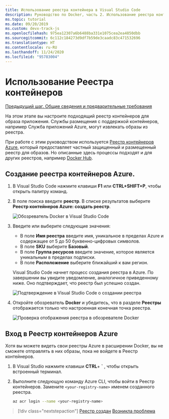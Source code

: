 ```yaml
---
title: Использование реестра контейнера в Visual Studio Code
description: Руководство по Docker, часть 2. Использование реестра контейнеров
ms.topic: tutorial
ms.date: 09/20/2019
ms.custom: devx-track-js
ms.openlocfilehash: 975ea12307a6b6488ba331e1075cea2ea4850dbb
ms.sourcegitcommit: 6c112c184273d9df7b59de3caadc83c471532696
ms.translationtype: HT
ms.contentlocale: ru-RU
ms.lasthandoff: 11/24/2020
ms.locfileid: "95783004"
---
```

# <a name="use-a-container-registry"></a>Использование Реестра контейнеров

[Предыдущий шаг. Общие сведения и предварительные требования](tutorial-vscode-docker-node-01.md)

На этом этапе вы настроите подходящий реестр контейнеров для образа приложения. Службы размещения с поддержкой контейнеров, например Служба приложений Azure, могут извлекать образы из реестра.

При работе с этим руководством используется [Реестр контейнеров Azure](https://azure.microsoft.com/services/container-registry/), который предоставляет частный защищенный и размещенный реестр для образов. Но описанные здесь процессы подходят и для других реестров, например [Docker Hub](https://hub.docker.com/).

## <a name="create-an-azure-container-registry"></a>Создание реестра контейнеров Azure.

1. В Visual Studio Code нажмите клавиши **F1** или **CTRL+SHIFT+P**, чтобы открыть палитру команд.

1. В поле поиска введите **реестр**. В списке результатов выберите **Реестр контейнеров Azure: создать реестр**.

   ![Обозреватель Docker в Visual Studio Code](media/deploy-containers/docker-create-registry.jpg)

1. Введите или выберите следующие значения:

    - В поле **Имя реестра** введите имя, уникальное в пределах Azure и содержащее от 5 до 50 буквенно-цифровых символов.
    - В поле **SKU** выберите **Базовый**.
    - В поле **Группа ресурсов** введите значение, которое является уникальным в пределах подписки.
    - В поле **Расположение** выберите ближайший к вам регион.

    Visual Studio Code начнет процесс создания реестра в Azure. По завершении вы увидите уведомление, аналогичное приведенному ниже. Оно подтверждает, что реестр был успешно создан.

   ![Подтверждение в Visual Studio Code о создании реестра](media/deploy-containers/registry-created.jpg)

1. Откройте обозреватель **Docker** и убедитесь, что в разделе **Реестры** отображается только что настроенная конечная точка реестра.

   ![Проверка отображения реестра в обозревателе Docker](media/deploy-containers/docker-explorer-registry.jpg)

## <a name="sign-in-to-azure-container-registry"></a>Вход в Реестр контейнеров Azure

Хотя вы можете видеть свои реестры Azure в расширении Docker, вы не сможете отправлять в них образы, пока не войдете в Реестр контейнеров.

1. В Visual Studio нажмите клавиши **CTRL**+ **`** , чтобы открыть встроенный терминал.

1. Выполните следующую команду Azure CLI, чтобы войти в Реестр контейнеров. Замените `<your-registry-name>` именем созданного реестра.

    ```bash
    az acr login --name <your-registry-name>
    ```

> [!div class="nextstepaction"]
> [Реестр создан](tutorial-vscode-docker-node-03.md) [Возникла проблема](https://www.research.net/r/PWZWZ52?tutorial=docker-extension&step=create-registry)
 
